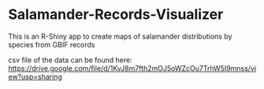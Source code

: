 # Salamander-Records-Visualizer
This is an R-Shiny app to create maps of salamander distributions by species from GBIF records

csv file of the data can be found here: https://drive.google.com/file/d/1KvJ8m7fth2mOJ5oWZcOu7TrhW5I9mnss/view?usp=sharing
